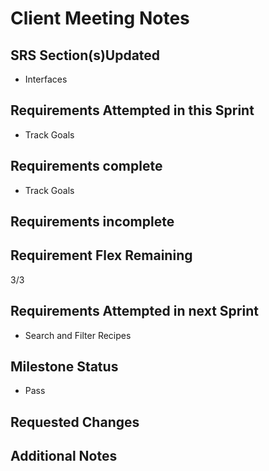 # Client Meeting Notes

## SRS Section(s)Updated

- Interfaces

## Requirements Attempted in this Sprint

- Track Goals

## Requirements complete

- Track Goals

## Requirements incomplete


## Requirement Flex Remaining

3/3

## Requirements Attempted in next Sprint

- Search and Filter Recipes

## Milestone Status

- Pass

## Requested Changes


## Additional Notes


